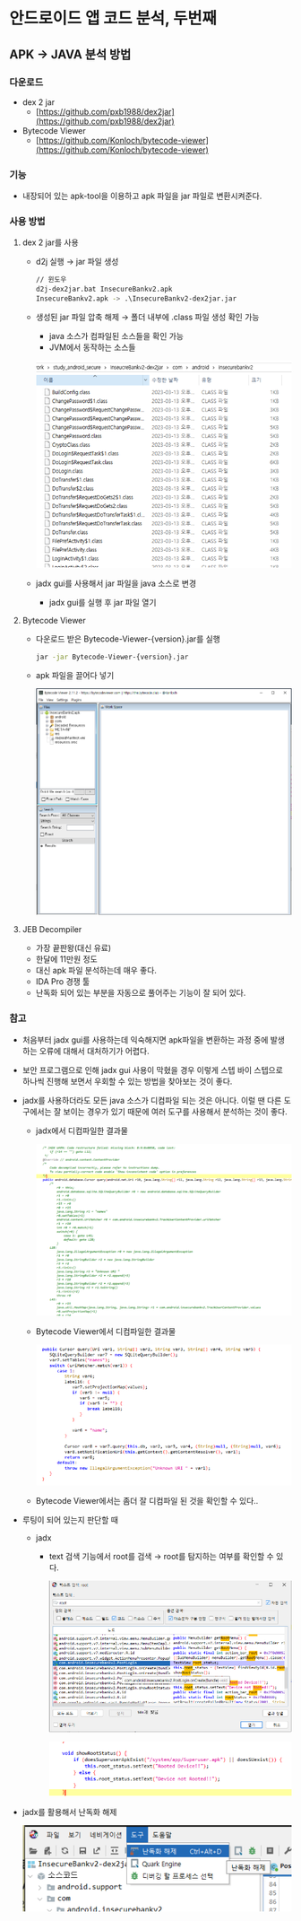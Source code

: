 # 안드로이드 앱 코드 분석, 두번째

## APK → JAVA 분석 방법

### 다운로드

- dex 2 jar
    - [https://github.com/pxb1988/dex2jar](https://github.com/pxb1988/dex2jar)
- Bytecode Viewer
    - [https://github.com/Konloch/bytecode-viewer](https://github.com/Konloch/bytecode-viewer)

### 기능

- 내장되어 있는 apk-tool을 이용하고 apk 파일을 jar 파일로 변환시켜준다.

### 사용 방법

1. dex 2 jar를 사용
    - d2j 실행 → jar 파일 생성
        
        ```bash
        // 윈도우
        d2j-dex2jar.bat InsecureBankv2.apk
        InsecureBankv2.apk -> .\InsecureBankv2-dex2jar.jar 
        ```
        
    - 생성된 jar 파일 압축 해제 → 폴더 내부에 .class 파일 생성 확인 가능
        - java 소스가 컴파일된 소스들을 확인 가능
        - JVM에서 동작하는 소스들
        
        ![Untitled](/Resources/03/ch.04/1.png)
        
    - jadx gui를 사용해서 jar 파일을 java 소스로 변경
        - jadx gui를 실행 후 jar 파일 열기
2. Bytecode Viewer
    - 다운로드 받은 Bytecode-Viewer-{version}.jar를 실행
        
        ```bash
        jar -jar Bytecode-Viewer-{version}.jar
        ```
        
    - apk 파일을 끌어다 넣기
        
        ![Untitled](/Resources/03/ch.04/2.png)
        
3. JEB Decompiler
    - 가장 끝판왕(대신 유료)
    - 한달에 11만원 정도
    - 대신 apk 파일 분석하는데 매우 좋다.
    - IDA Pro 경쟁 툴
    - 난독화 되어 있는 부분을 자동으로 풀어주는 기능이 잘 되어 있다.

### 참고

- 처음부터 jadx gui를 사용하는데 익숙해지면 apk파일을 변환하는 과정 중에 발생하는 오류에 대해서 대처하기가 어렵다.
- 보안 프로그램으로 인해 jadx gui 사용이 막혔을 경우 이렇게 스텝 바이 스텝으로 하나씩 진행해 보면서 우회할 수 있는 방법을 찾아보는 것이 좋다.
- jadx를 사용하더라도 모든 java 소스가 디컴파일 되는 것은 아니다. 이럴 땐 다른 도구에서는 잘 보이는 경우가 있기 때문에 여러 도구를 사용해서 분석하는 것이 좋다.
    - jadx에서 디컴파일한 결과물
        
        ![Untitled](/Resources/03/ch.04/3.png)
        
    - Bytecode Viewer에서 디컴파일한 결과물
        
        ![Untitled](/Resources/03/ch.04/4.png)
        
    - Bytecode Viewer에서는 좀더 잘 디컴파일 된 것을 확인할 수 있다..
- 루팅이 되어 있는지 판단할 때
    - jadx
        - text 검색 기능에서 root를 검색 → root를 탐지하는 여부를 확인할 수 있다.
            
            ![Untitled](/Resources/03/ch.04/5.png)
            
            ![Untitled](/Resources/03/ch.04/6.png)
            
- jadx를 활용해서 난독화 해제
    
    ![Untitled](/Resources/03/ch.04/7.png)